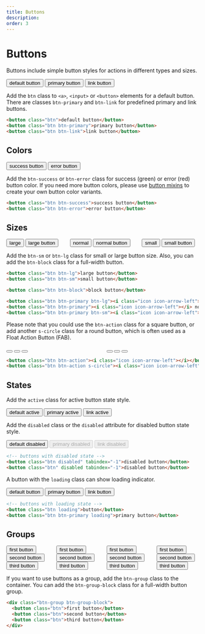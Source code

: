 ```yaml
---
title: Buttons
description: 
order: 3
---
```


# Buttons

Buttons include simple button styles for actions in different types and sizes.

<div class="vp-raw docs-demo columns">
  <div class="column col-12">
    <button class="btn">default button</button>
    <button class="btn btn-primary">primary button</button>
    <button class="btn btn-link">link button</button>
  </div>
</div>

Add the `btn` class to `<a>`, `<input>` or `<button>` elements for a default button. There are classes `btn-primary` and `btn-link` for predefined primary and link buttons.

```html
<button class="btn">default button</button>
<button class="btn btn-primary">primary button</button>
<button class="btn btn-link">link button</button>
```

## Colors

<div class="vp-raw docs-demo columns">
  <div class="column col-12">
    <button class="btn btn-success">success button</button>
    <button class="btn btn-error">error button</button>
  </div>
</div>

Add the `btn-success` or `btn-error` class for success (green) or error (red) button color. If you need more button colors, please use [button mixins](../get-started/customisation#buttons) to create your own button color variants.

```html
<button class="btn btn-success">success button</button>
<button class="btn btn-error">error button</button>
```

## Sizes

<div class="vp-raw docs-demo columns">
  <div class="column col-12">
    <button class="btn btn-primary btn-lg">large <i class="icon icon-arrow-down"></i></button>
    <button class="btn btn-primary btn-lg">large button</button>
  </div>
  <div class="column col-12">
    <button class="btn btn-primary">normal <i class="icon icon-arrow-down"></i></button>
    <button class="btn btn-primary">normal button</button>
  </div>
  <div class="column col-12">
    <button class="btn btn-primary btn-sm">small <i class="icon icon-arrow-down"></i></button>
    <button class="btn btn-primary btn-sm">small button</button>
  </div>
</div>

Add the `btn-sm` or `btn-lg` class for small or large button size. Also, you can add the `btn-block` class for a full-width button.

```html
<button class="btn btn-lg">large button</button>
<button class="btn btn-sm">small button</button>

<button class="btn btn-block">block button</button>

<button class="btn btn-primary btn-lg"><i class="icon icon-arrow-left"></i> large</button>
<button class="btn btn-primary"><i class="icon icon-arrow-left"></i> normal</button>
<button class="btn btn-primary btn-sm"><i class="icon icon-arrow-left"></i> small</button>
```

Please note that you could use the `btn-action` class for a square button, or add another `s-circle` class for a round button, which is often used as a Float Action Button (FAB).

<div class="vp-raw docs-demo columns">
  <div class="column col-xs-12">
    <button class="btn btn-action btn-primary btn-lg"><i class="icon icon-menu"></i></button>
    <button class="btn btn-action btn-primary"><i class="icon icon-menu"></i></button>
    <button class="btn btn-action btn-primary btn-sm"><i class="icon icon-menu"></i></button>
  </div>
  <div class="column col-xs-12">
    <button class="btn btn-action btn-primary btn-lg s-circle"><i class="icon icon-arrow-up"></i></button>
    <button class="btn btn-action btn-primary s-circle"><i class="icon icon-arrow-up"></i></button>
    <button class="btn btn-action btn-primary btn-sm s-circle"><i class="icon icon-arrow-up"></i></button>
  </div>
</div>

```html
<button class="btn btn-action"><i class="icon icon-arrow-left"></i></button>
<button class="btn btn-action s-circle"><i class="icon icon-arrow-left"></i></button>
```

## States

Add the `active` class for active button state style.

<div class="vp-raw docs-demo columns">
  <div class="column col-12">
    <button class="btn active">default active</button>
    <button class="btn btn-primary active">primary active</button>
    <button class="btn btn-link active">link active</button>
  </div>
</div>

Add the `disabled` class or the `disabled` attribute for disabled button state style.

<div class="vp-raw docs-demo columns">
  <div class="column col-12">
    <button class="btn disabled" tabindex="-1">default disabled</button>
    <button class="btn btn-primary" disabled="" tabindex="-1">primary disabled</button>
    <button class="btn btn-link" disabled="" tabindex="-1">link disabled</button>
  </div>
</div>

```html
<!-- buttons with disabled state -->
<button class="btn disabled" tabindex="-1">disabled button</button>
<button class="btn" disabled tabindex="-1">disabled button</button>
```

A button with the `loading` class can show loading indicator.

<div class="vp-raw docs-demo columns">
  <div class="column col-12">
    <button class="btn loading">default button</button>
    <button class="btn btn-primary loading">primary button</button>
    <button class="btn btn-link loading">link button</button>
  </div>
</div>

```html
<!-- buttons with loading state -->
<button class="btn loading">button</button>
<button class="btn btn-primary loading">primary button</button>
```

## Groups

<div class="vp-raw docs-demo columns">
  <div class="column col-6 col-md-12">
    <div class="btn-group">
      <button class="btn">first button</button>
      <button class="btn">second button</button>
      <button class="btn">third button</button>
    </div>
  </div>
  <div class="column col-6 col-md-12">
    <div class="btn-group btn-group-block">
      <button class="btn btn-primary">first button</button>
      <button class="btn btn-primary">second button</button>
      <button class="btn btn-primary">third button</button>
    </div>
  </div>
  <div class="column col-6 col-md-12">
    <div class="btn-group">
      <button class="btn btn-sm active">first button</button>
      <button class="btn btn-sm">second button</button>
      <button class="btn btn-sm">third button</button>
    </div>
  </div>
  <div class="column col-6 col-md-12">
    <div class="btn-group btn-group-block">
      <button class="btn btn-primary btn-sm active">first button</button>
      <button class="btn btn-primary btn-sm">second button</button>
      <button class="btn btn-primary btn-sm">third button</button>
    </div>
  </div>
</div>

If you want to use buttons as a group, add the `btn-group` class to the container. You can add the `btn-group-block` class for a full-width button group.

```html
<div class="btn-group btn-group-block">
  <button class="btn">first button</button>
  <button class="btn">second button</button>
  <button class="btn">third button</button>
</div>
```

<!-- @see https://github.com/spectre-org/spectre-docs/issues/17 -->
